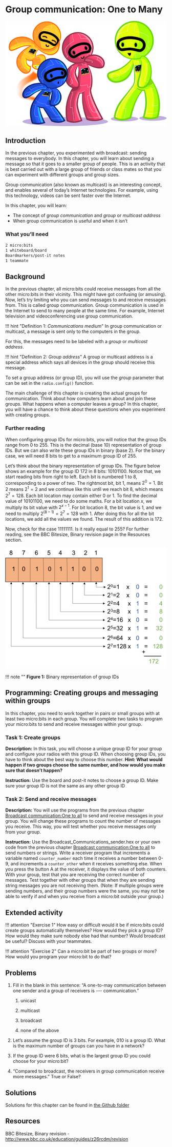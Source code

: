Group communication: One to Many
================================

![Chapter 3 image](chapter3.png)

Introduction
------------

In the previous chapter, you experimented with broadcast: sending messages to everybody. In this chapter, you will learn about sending a
message so that it goes to a smaller group of people. This is an activity that is best carried out with a large group of friends or class
mates so that you can experiment with different groups and group sizes.

Group communication (also known as multicast) is an interesting concept,
and enables several of today’s Internet technologies. For
example, using this technology,  videos can be sent faster over the
Internet.

In this chapter, you will learn:

- The concept of *group communication* and *group* or *multicast
    address*
- When group communication is useful and when it isn’t

### What you’ll need

    2 micro:bits
    1 whiteboard/board
    Boardmarkers/post-it notes
    1 teammate

Background
----------

In the previous chapter, all micro:bits could receive messages from all the
other micro:bits in their vicinity. This might have got confusing (or amusing). Now,
let’s try limiting who you can send messages to and receive messages
from. This is called group communication. Group communication is used in
the Internet to send to many people at the same time. For example,
Internet television and videoconferencing use group communication.

!!! hint "Definition 1: _Communications medium_"
	In group communication or multicast, a message
	is sent only to the computers in the group.

For this, the messages need to be labeled with a *group* or *multicast
address*.

!!! hint "Definition 2: _Group address_"
	A group or multicast address is a special address
	which says all devices in the group should receive this message.

To set a group address (or group ID), you will use
the *group* parameter that can be set  in the `radio.config()`
function.

The main challenge of this chapter is creating the actual groups for communication. Think about how computers learn about and join these groups.
What happens when a computer leaves a group? In this chapter, you will have a chance to think about these questions when you experiment with creating groups.

### **Further reading**

When configuring group IDs for micro:bits, you will notice that the group IDs range from 0 to 255. This is the decimal (base 10) representation of group IDs. But we can also write these group IDs in binary (base 2). For the binary case, we will need 8 bits to get to a maximum group ID of 255.

Let’s think about the binary representation of group IDs.
The figure below shows an example for the group ID 172 in 8 bits: 10101100. Notice that, we start reading bits from right to left. Each bit is numbered 1 to 8, corresponding to a power of two. The
rightmost bit, bit 1, means $2^0 = 1$.
Bit 2 means $2^1 = 2$ and we
continue like this until we reach bit 8, which means $2^7 = 128$. Each
bit location may contain either 0 or 1. To find the decimal value of
10101100, we need to do some maths.
For a bit location $x$, we multiply its
bit value with $2^{x-1}$. For bit
location 8, the bit value is 1, and we need to multiply $2^(8-1) =2^7=128$ with 1.
After doing this for all the bit locations, we add all the values we found.
The result of this addition is 172.

Now, check for the case 11111111. Is
it really equal to 255? For further reading, see the BBC Bitesize,
Binary revision page in the Resources section.

![Binary representation of group IDs.](BinaryAddress.png)

!!! note ""
	**Figure 1:** Binary representation of group IDs

Programming: Creating groups and messaging within groups
--------------------------------------------------------

In this chapter, you need to work together in pairs or small groups with at least two micro:bits in each group. You will complete two tasks to
program your micro:bits to send and receive messages within your group.

### Task 1: Create groups

**Description:** In this task, you will choose a unique group ID for
your group and configure your radios with this group ID. When
choosing group IDs, you have to think about the best way to choose
this number. **Hint: What would happen if two groups choose the same
number, and how would you make sure that doesn’t happen?**

**Instruction:** Use the board and post-it notes to choose a group
ID. Make sure your group ID is not the same as any other group ID

### Task 2: Send and receive messages

**Description:** You will use the programs from the previous chapter [Broadcast communication:One to all](../broadcast/broadcast.md) to
send and receive messages in your group. You will change these programs
to count the number of messages you receive. This way, you will test
whether you receive messages only from your group.

**Instruction:** Use the Broadcast_Communications_sender.hex or your own code from the previous chapter [Broadcast communication:One to all](../broadcast/broadcast.md) to send numbers or strings. Write a receiver program
that increments a variable named `counter_number` each time it receives a number between 0-9, and increments a `counter_other` when it receives something else. When you press the button A at the receiver, it displays the value of both counters. With
your group, test that you are receiving the correct number of messages.
Test together with other groups that when they are sending string messages you are not receiving them.
(Note: If multiple groups were sending numbers, and their group numbers were the same, you may not be able to verify if and when you receive from a micro:bit outside your group.)

Extended activity
-----------------

!!! attention "Exercise 1"
	How easy or difficult would it be if micro:bits could create groups automatically themselves? How would they pick a group ID? How would they make sure nobody else had that number? Would broadcast be useful? Discuss with your teammates.

!!! attention "Exercise 2"
	Can a micro:bit be part of two groups or more? How would you program your micro:bit to do that?

Problems
--------

1. Fill in the blank in this sentence: “A one-to-may communication between one sender and a group of receivers is *---* communication.”

    1. unicast

    2. multicast

    3. broadcast

    4. none of the above

2. Let’s assume the group ID is 3 bits. For example, 010 is a group ID. What is the maximum number of groups can you have in a network?

3. If the group ID were 6 bits,  what is the largest group ID you could choose for your micro:bit?

4. “Compared to broadcast, the receivers in group communication receive more messages.” True or False?

Solutions
---------

Solutions for this chapter can be found in [the Github folder](/code)

Resources
---------

BBC Bitesize, Binary revision -
<http://www.bbc.co.uk/education/guides/z26rcdm/revision>
